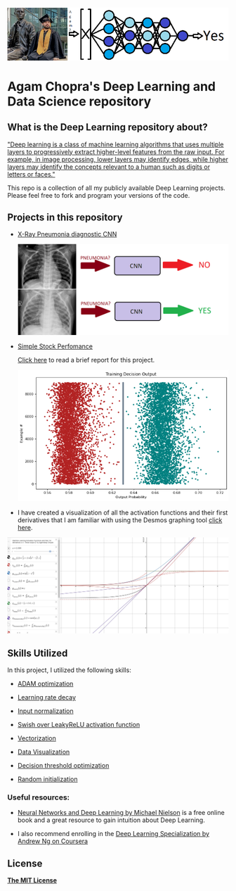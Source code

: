 ![Agam Chopra](https://github.com/AgamChopra/deep-learning/blob/master/assets/img/classification-ANN-example.png?raw=true)

# Agam Chopra's Deep Learning and Data Science repository

## What is the Deep Learning repository about?

["Deep learning is a class of machine learning algorithms that uses multiple layers to progressively extract higher-level features from the raw input. For example, in image processing, lower layers may identify edges, while higher layers may identify the concepts relevant to a human such as digits or letters or faces."](https://en.wikipedia.org/wiki/Deep_learning)

This repo is a collection of all my publicly available Deep Learning projects. Please feel free to fork and program your versions of the code.

## Projects in this repository

* [X-Ray Pneumonia diagnostic CNN](https://github.com/AgamChopra/deep-learning/tree/master/X-Ray%20Pneumonia%20diagnostic%20CNN)

  ![XrPdCNN](https://github.com/AgamChopra/deep-learning/raw/master/X-Ray%20Pneumonia%20diagnostic%20CNN/img/pnyn.png?raw=true)

* [Simple Stock Perfomance](https://github.com/AgamChopra/deep-learning/tree/master/Simple%20stock%20perfomance%20predictor)
  
  [Click here](https://github.com/AgamChopra/deep-learning/blob/master/Simple%20stock%20perfomance%20predictor/result/Agamdeep_Chopra_Course_Project.pdf) to read a brief report for this project.

  ![SSP](https://github.com/AgamChopra/deep-learning/blob/master/Simple%20stock%20perfomance%20predictor/img/train_decision.png?raw=true)

* I have created a visualization of all the activation functions and their first derivatives that I am familiar with using the Desmos graphing tool [click here](https://www.desmos.com/calculator/altncvpktu).

![network](https://github.com/AgamChopra/deep-learning/blob/master/assets/img/desmos_activation.jpg?raw=true)
 
## Skills Utilized
In this project, I utilized the following skills: 

* [ADAM optimization](https://arxiv.org/pdf/1412.6980.pdf)

* [Learning rate decay](https://arxiv.org/pdf/1908.01878.pdf)

* [Input normalization](https://towardsdatascience.com/why-data-should-be-normalized-before-training-a-neural-network-c626b7f66c7d)

* [Swish over LeakyReLU](https://arxiv.org/pdf/1710.05941.pdf)[ activation function](https://arxiv.org/pdf/1901.02671.pdf)

* [Vectorization](https://towardsdatascience.com/what-is-vectorization-in-machine-learning-6c7be3e4440a)

* [Data Visualization](https://towardsdatascience.com/introduction-to-data-visualization-in-python-89a54c97fbed)

* [Decision threshold optimization](https://machinelearningmastery.com/threshold-moving-for-imbalanced-classification/)

* [Random initialization](https://towardsdatascience.com/weight-initialization-techniques-in-neural-networks-26c649eb3b78)

### Useful resources:

* [Neural Networks and Deep Learning by Michael Nielson](http://neuralnetworksanddeeplearning.com/index.html) is a free online book and a great resource to gain intuition about Deep Learning.

* I also recommend enrolling in the [Deep Learning Specialization by Andrew Ng on Coursera](https://www.coursera.org/specializations/deep-learning?utm_source=deeplearningai&utm_medium=institutions&utm_campaign=WebsiteCoursesDLSTopButton)

## License

**[The MIT License](https://choosealicense.com/licenses/mit/)**
